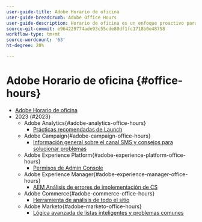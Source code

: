 ```yaml
---
user-guide-title: Adobe Horario de oficina
user-guide-breadcrumb: Adobe Office Hours
user-guide-description: Horario de oficina es un enfoque proactivo para la desviación de casos que ofrece a los clientes seminarios web específicos de la solución.
source-git-commit: e964229774ade93c55cde80df1fc1718b0e48758
workflow-type: tm+mt
source-wordcount: '63'
ht-degree: 20%

---
```



# Adobe Horario de oficina {#office-hours}

+ [Adobe Horario de oficina](overview.md)
+ 2023 {#2023}
   + Adobe Analytics{#adobe-analytics-office-hours}
      + [Prácticas recomendadas de Launch](2023/launch-best-practices.md)
   + Adobe Campaign{#adobe-campaign-office-hours}
      + [Información general sobre el canal SMS y consejos para solucionar problemas](2023/ac-sms-channel-overview.md)
   + Adobe Experience Platform{#adobe-experience-platform-office-hours}
      + [Permisos de Admin Console](2023/aep-admin-console-permissions.md)
   + Adobe Experience Manager{#adobe-experience-manager-office-hours}
      + [AEM Análisis de errores de implementación de CS](2023/aem-deployment-failures-analysis.md)
   + Adobe Commerce{#adobe-commerce-office-hours}
      + [Herramienta de análisis de todo el sitio](2023/site-wide-analysis-tool.md)
   + Adobe Marketo{#adobe-marketo-office-hours}
      + [Lógica avanzada de listas inteligentes y problemas comunes](2023/marketo-common-pitfalls.md)